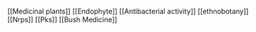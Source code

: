 [[Medicinal plants]]
[[Endophyte]]
[[Antibacterial activity]]
[[ethnobotany]]
[[Nrps]]
[[Pks]]
[[Bush Medicine]]

